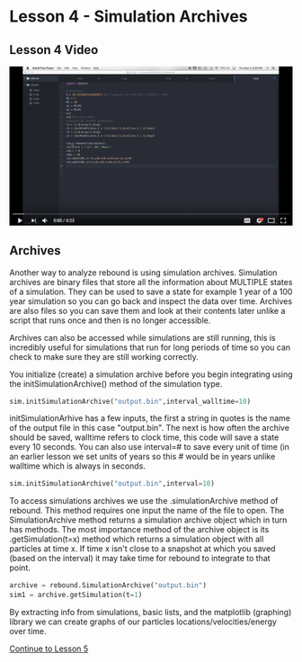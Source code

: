 # Lesson 4 - Simulation Archives
## Lesson 4 Video
[![Alt text](/L4.png)](https://www.youtube.com/watch?v=iVEDWsfICPA)
## Archives

Another way to analyze rebound is using simulation archives. Simulation archives are binary files that store all the information about MULTIPLE states of a simulation. They can be used to save a state for example 1 year of a 100 year simulation so you can go back and inspect the data over time. Archives are also files so you can save them and look at their contents later unlike a script that runs once and then is no longer accessible. 

Archives can also be accessed while simulations are still running, this is incredibly useful for simulations that run for long periods of time so you can check to make sure they are still working correctly.

You initialize (create) a simulation archive before you begin integrating using the initSimulationArchive() method of the simulation type.
```python
sim.initSimulationArchive("output.bin",interval_walltime=10)
```
initSimulationArhive has a few inputs, the first a string in quotes is the name of the output file in this case "output.bin". The next is how often the archive should be saved, walltime refers to clock time, this code will save a state every 10 seconds. You can also use interval=# to save every unit of time (in an earlier lesson we set units of years so this # would be in years unlike walltime which is always in seconds.
```python
sim.initSimulationArchive("output.bin",interval=10)
```

To access simulations archives we use the .simulationArchive method of rebound. This method requires one input the name of the file to open. The SimulationArchive method returns a simulation archive object which in turn has methods. The most importance method of the archive object is its .getSimulation(t=x) method which returns a simulation object with all particles at time x. If time x isn't close to a snapshot at which you saved (based on the interval) it may take time for rebound to integrate to that point.
```python
archive = rebound.SimulationArchive("output.bin")
sim1 = archive.getSimulation(t=1)
```
By extracting info from simulations, basic lists, and the matplotlib (graphing) library we can create graphs of our particles locations/velocities/energy over time.

[Continue to Lesson 5](https://github.com/UncleIroh/Learning-Rebound/edit/master/Lesson5.md)

